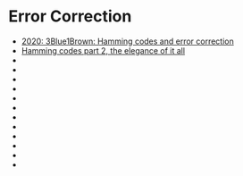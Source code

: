 # Error Correction

* [2020: 3Blue1Brown: Hamming codes and error correction](https://www.youtube.com/watch?v=X8jsijhllIA)<br>
* [Hamming codes part 2, the elegance of it all](https://www.youtube.com/watch?v=b3NxrZOu_CE)<br>
* []()<br>
* []()<br>
* []()<br>
* []()<br>
* []()<br>
* []()<br>
* []()<br>
* []()<br>
* []()<br>
* []()<br>
* []()<br>
* []()<br>

